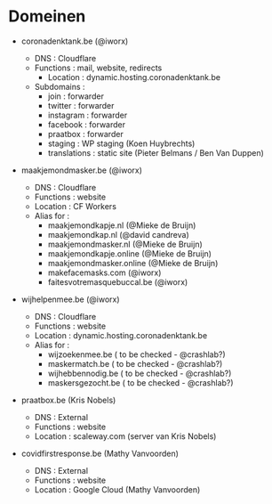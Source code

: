 # Domeinen

- coronadenktank.be (@iworx)
	- DNS : Cloudflare
	- Functions : mail, website, redirects
		- Location : dynamic.hosting.coronadenktank.be
	- Subdomains :
		- join : forwarder
		- twitter : forwarder
		- instagram : forwarder
		- facebook : forwarder
		- praatbox : forwarder
		- staging : WP staging (Koen Huybrechts)
		- translations : static site (Pieter Belmans / Ben Van Duppen)

- maakjemondmasker.be (@iworx)
	- DNS : Cloudflare
	- Functions : website
	- Location : CF Workers
	- Alias for : 
		- maakjemondkapje.nl (@Mieke de Bruijn)
		- maakjemondkap.nl (@david candreva)
		- maakjemondmasker.nl (@Mieke de Bruijn)
		- maakjemondkapje.online (@Mieke de Bruijn)
		- maakjemondmasker.online (@Mieke de Bruijn)
		- makefacemasks.com (@iworx)
		- faitesvotremasquebuccal.be (@iworx)

- wijhelpenmee.be (@iworx)
	- DNS : Cloudflare
	- Functions : website
	- Location : dynamic.hosting.coronadenktank.be
	- Alias for : 
		- wijzoekenmee.be ( to be checked - @crashlab?)
		- maskermatch.be  ( to be checked - @crashlab?)
		- wijhebbennodig.be ( to be checked - @crashlab?)
		- maskersgezocht.be ( to be checked - @crashlab?)

- praatbox.be (Kris Nobels)
	- DNS : External
	- Functions : website
	- Location : scaleway.com (server van Kris Nobels)

- covidfirstresponse.be (Mathy Vanvoorden)
	- DNS : External
	- Functions : website
	- Location : Google Cloud (Mathy Vanvoorden)
